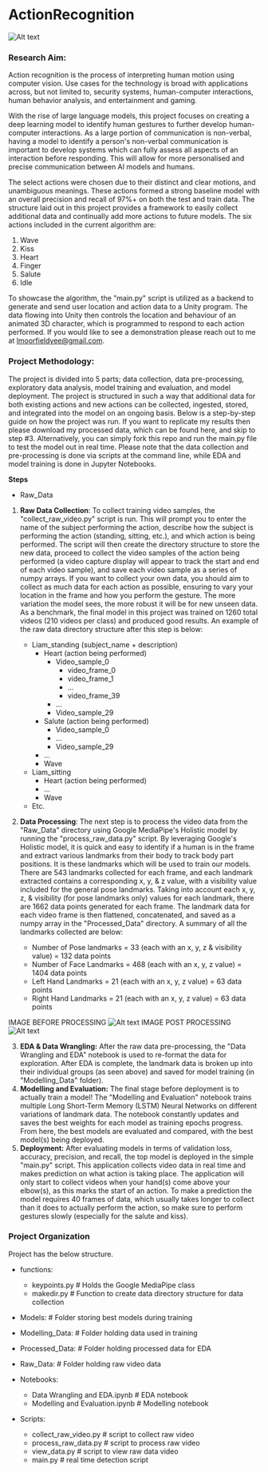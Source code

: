 # ActionRecognition
![Alt text](./report_images/vectorized_wave.png "Raw Image")

### Research Aim:

Action recognition is the process of interpreting human motion using computer vision. Use cases for the technology is broad with applications across, but not limited to, security systems, human-computer interactions, human behavior analysis, and entertainment and gaming. 

With the rise of large language models, this project focuses on creating a deep learning model to identify human gestures to further develop human-computer interactions. As a large portion of communication is non-verbal, having a model to identify a person's non-verbal communication is important to develop systems which can fully assess all aspects of an interaction before responding. This will allow for more personalised and precise communication between AI models and humans. 

The select actions were chosen due to their distinct and clear motions, and unambiguous meanings. These actions formed a strong baseline model with an overall precision and recall of 97%+ on both the test and train data. The structure laid out in this project provides a framework to easily collect additional data and continually add more actions to future models. The six actions included in the current algorithm are:

1) Wave
2) Kiss
3) Heart
4) Finger
5) Salute 
6) Idle

To showcase the algorithm, the "main.py" script is utilized as a backend to generate and send user location and action data to a Unity program. The data flowing into Unity then controls the location and behaviour of an animated 3D character, which is programmed to respond to each action performed. If you would like to see a demonstration please reach out to me at lmoorfieldyee@gmail.com.

### Project Methodology:
The project is divided into 5 parts; data collection, data pre-processing, exploratory data analysis, model training and evaluation, and model deployment. The project is structured in such a way that additional data for both existing actions and new actions can be collected, ingested, stored, and integrated into the model on an ongoing basis. Below is a step-by-step guide on how the project was run. If you want to replicate my results then please download my processed data, which can be found here, and skip to step #3. Alternatively, you can simply fork this repo and run the main.py file to test the model out in real time. Please note that the data collection and pre-processing is done via scripts at the command line, while EDA and model training is done in Jupyter Notebooks. 

**Steps**

- Raw_Data
1. **Raw Data Collection**: To collect training video samples, the "collect_raw_video.py" script is run. This will prompt you to enter the name of the subject performing the action, describe how the subject is performing the action (standing, sitting, etc.), and which action is being performed. The script will then create the directory structure to store the new data, proceed to collect the video samples of the action being performed (a video capture display will appear to track the start and end of each video sample), and save each video sample as a series of numpy arrays. If you want to collect your own data, you should aim to collect as much data for each action as possible, ensuring to vary your location in the frame and how you perform the gesture. The more variation the model sees, the more robust it will be for new unseen data. As a benchmark, the final model in this project was trained on 1260 total videos (210 videos per class) and produced good results. An example of the raw data directory structure after this step is below:
     - Liam_standing (subject_name + description)
        - Heart (action being performed)
            - Video_sample_0
                - video_frame_0
                - video_frame_1
                - ...
                - video_frame_39
            - ...
            - Video_sample_29
        - Salute (action being performed)
            - Video_sample_0
            - ...
            - Video_sample_29
        - ...
        - Wave
    - Liam_sitting 
        - Heart (action being performed)
        - ...
        - Wave
    - Etc.

2. **Data Processing**: The next step is to process the video data from the "Raw_Data" directory using Google MediaPipe's Holistic model by running the "process_raw_data.py" script. By leveraging Google's Holistic model, it is quick and easy to identify if a human is in the frame and extract various landmarks from their body to track body part positions. It is these landmarks which will be used to train our models. There are 543 landmarks collected for each frame, and each landmark extracted contains a corresponding x, y, & z value, with a visibility value included for the general pose landmarks. Taking into account each x, y, z, & visibility (for pose landmarks only) values for each landmark, there are 1662 data points generated for each frame. The landmark data for each video frame is then flattened, concatenated, and saved as a numpy array in the "Processed_Data" directory. A summary of all the landmarks collected are below:

   - Number of Pose landmarks = 33 (each with an x, y, z & visibility value) = 132 data points
   - Number of Face Landmarks = 468 (each with an x, y, z value) = 1404 data points
   - Left Hand Landmarks = 21 (each with an x, y, z value) = 63 data points
   - Right Hand Landmarks = 21 (each with an x, y, z value) = 63 data points

IMAGE BEFORE PROCESSING
![Alt text](./report_images/Liam_heart_raw.jpg "Raw Image")
IMAGE POST PROCESSING
![Alt text](./report_images/Liam_heart_processed.jpg "Raw Image")

3. **EDA & Data Wrangling:** After the raw data pre-processing, the "Data Wrangling and EDA" notebook is used to re-format the data for exploration. After EDA is complete, the landmark data is broken up into their individual groups (as seen above) and saved for model training (in "Modelling_Data" folder).
4. **Modelling and Evaluation:** The final stage before deployment is to actually train a model! The "Modelling and Evaluation" notebook trains multiple Long Short-Term Memory (LSTM) Neural Networks on different variations of landmark data. The notebook constantly updates and saves the best weights for each model as training epochs progress. From here, the best models are evaluated and compared, with the best model(s) being deployed.
5. **Deployment:** After evaluating models in terms of validation loss, accuracy, precision, and recall, the top model is deployed in the simple "main.py" script. This application collects video data in real time and makes prediction on what action is taking place. The application will only start to collect videos when your hand(s) come above your elbow(s), as this marks the start of an action. To make a prediction the model requires 40 frames of data, which usually takes longer to collect than it does to actually perform the action, so make sure to perform gestures slowly (especially for the salute and kiss).

### Project Organization
Project has the below structure.

- functions:
    - keypoints.py   # Holds the Google MediaPipe class
    - makedir.py     # Function to create data directory structure for data collection

- Models:             # Folder storing best models during training
- Modelling_Data:     # Folder holding data used in training
- Processed_Data:     # Folder holding processed data for EDA
- Raw_Data:           # Folder holding raw video data
- Notebooks:
  - Data Wrangling and EDA.ipynb     # EDA notebook
  - Modelling and Evaluation.ipynb   # Modelling notebook
- Scripts:
  - collect_raw_video.py    # script to collect raw video
  - process_raw_data.py     # script to process raw video
  - view_data.py            # script to view raw data video
  - main.py                 # real time detection script